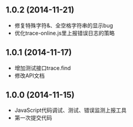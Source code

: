 ## 1.0.2 (2014-11-21)

  - 修复特殊字符&、全空格字符串的显示bug
  - 优化trace-online.js里上报错误日志的策略

## 1.0.1 (2014-11-17)

  - 增加测试接口trace.find
  - 修改API文档


## 1.0.0 (2014-11-15)

  - JavaScript代码调试、测试、错误监测上报工具
  - 第一次提交代码
